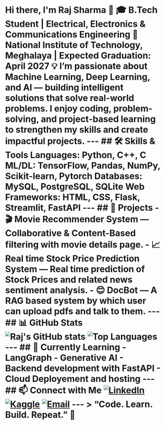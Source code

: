 # Hi there, I'm Raj Sharma 👋 🎓 **B.Tech Student** | Electrical, Electronics & Communications Engineering 📍 National Institute of Technology, Meghalaya | Expected Graduation: April 2027 💡 I’m passionate about **Machine Learning, Deep Learning, and AI** — building intelligent solutions that solve real-world problems. I enjoy **coding, problem-solving, and project-based learning** to strengthen my skills and create impactful projects. --- ## 🛠️ Skills & Tools **Languages:** Python, C++, C **ML/DL:** TensorFlow, Pandas, NumPy, Scikit-learn, Pytorch **Databases:** MySQL, PostgreSQL, SQLite **Web Frameworks:** HTML, CSS, Flask, Streamlit, FastAPI --- ## 🚀 Projects - 🎬 **Movie Recommender System** — Collaborative & Content-Based filtering with movie details page. - 📈 **Real time Stock Price Prediction System** — Real time prediction of Stock Prices and related news sentiment analysis. - 😊 **DocBot** — A RAG based system by which user can upload pdfs and talk to them. --- ## 📊 GitHub Stats ![Raj's GitHub stats](https://github-readme-stats.vercel.app/api?username=Rajsharma27&show_icons=true&theme=radical) ![Top Languages](https://github-readme-stats.vercel.app/api/top-langs/?username=Rajsharma27&layout=compact&theme=radical) --- ## 🌱 Currently Learning - LangGraph - Generative AI - Backend development with FastAPI - Cloud Deployement and hosting --- ## 📫 Connect with Me [![LinkedIn](https://img.shields.io/badge/LinkedIn-blue?logo=linkedin&logoColor=white)](https://www.linkedin.com/in/raj-sharma) [![Kaggle](https://img.shields.io/badge/Kaggle-20BEFF?logo=kaggle&logoColor=white)](https://www.kaggle.com/rsbit30) [![Email](https://img.shields.io/badge/Email-D14836?logo=gmail&logoColor=white)](mailto:sharmaraj.sm@gmail.com) --- > “Code. Learn. Build. Repeat.” 🚀
